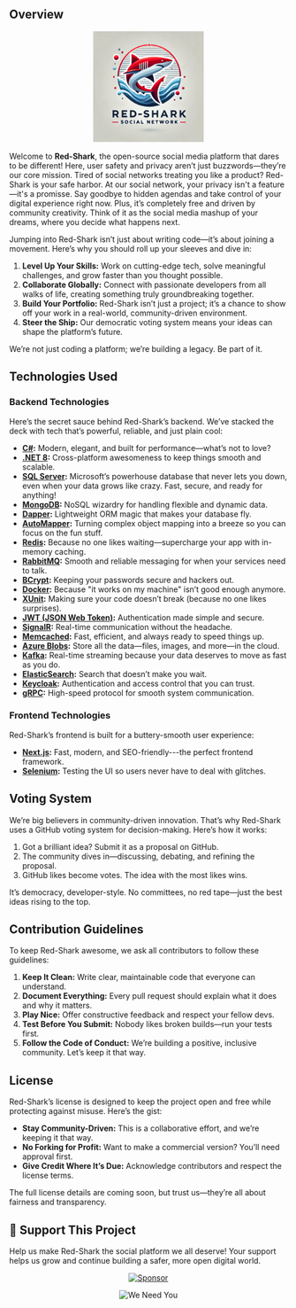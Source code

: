 ## Overview

<p align="center">
  <img src=".externals/imgs/logo.png" alt="Red-Shark Logo" width="200">
</p>

Welcome to **Red-Shark**, the open-source social media platform that dares to be different! Here, user safety and privacy aren’t just buzzwords—they’re our core mission. Tired of social networks treating you like a product? Red-Shark is your safe harbor. At our social network, your privacy isn't a feature—it's a promisse. Say goodbye to hidden agendas and take control of your digital experience right now. Plus, it’s completely free and driven by community creativity. Think of it as the social media mashup of your dreams, where you decide what happens next.

Jumping into Red-Shark isn’t just about writing code—it’s about joining a movement. Here’s why you should roll up your sleeves and dive in:

1. **Level Up Your Skills:** Work on cutting-edge tech, solve meaningful challenges, and grow faster than you thought possible.
2. **Collaborate Globally:** Connect with passionate developers from all walks of life, creating something truly groundbreaking together.
3. **Build Your Portfolio:** Red-Shark isn’t just a project; it’s a chance to show off your work in a real-world, community-driven environment.
4. **Steer the Ship:** Our democratic voting system means your ideas can shape the platform’s future.

We’re not just coding a platform; we’re building a legacy. Be part of it.

## Technologies Used

### Backend Technologies

Here’s the secret sauce behind Red-Shark’s backend. We’ve stacked the deck with tech that’s powerful, reliable, and just plain cool:

- **[C#](https://learn.microsoft.com/en-us/dotnet/csharp/):** Modern, elegant, and built for performance—what’s not to love?
- **[.NET 8](https://learn.microsoft.com/en-us/dotnet/core/):** Cross-platform awesomeness to keep things smooth and scalable.
- **[SQL Server](https://www.microsoft.com/en-us/sql-server/sql-server-downloads):** Microsoft’s powerhouse database that never lets you down, even when your data grows like crazy. Fast, secure, and ready for anything!
- **[MongoDB](https://www.mongodb.com/docs/):** NoSQL wizardry for handling flexible and dynamic data.
- **[Dapper](https://github.com/DapperLib/Dapper):** Lightweight ORM magic that makes your database fly.
- **[AutoMapper](https://automapper.org/):** Turning complex object mapping into a breeze so you can focus on the fun stuff.
- **[Redis](https://redis.io/docs/):** Because no one likes waiting—supercharge your app with in-memory caching.
- **[RabbitMQ](https://www.rabbitmq.com/documentation.html):** Smooth and reliable messaging for when your services need to talk.
- **[BCrypt](https://github.com/BcryptNet/bcrypt.net):** Keeping your passwords secure and hackers out.
- **[Docker](https://docs.docker.com/):** Because "it works on my machine" isn’t good enough anymore.
- **[XUnit](https://xunit.net/):** Making sure your code doesn’t break (because no one likes surprises).
- **[JWT (JSON Web Token)](https://jwt.io/introduction):** Authentication made simple and secure.
- **[SignalR](https://learn.microsoft.com/en-us/aspnet/core/signalr/):** Real-time communication without the headache.
- **[Memcached](https://memcached.org/):** Fast, efficient, and always ready to speed things up.
- **[Azure Blobs](https://learn.microsoft.com/en-us/azure/storage/blobs/):** Store all the data—files, images, and more—in the cloud.
- **[Kafka](https://kafka.apache.org/documentation/):** Real-time streaming because your data deserves to move as fast as you do.
- **[ElasticSearch](https://www.elastic.co/guide/en/elasticsearch/reference/current/index.html):** Search that doesn’t make you wait.
- **[Keycloak](https://www.keycloak.org/documentation):** Authentication and access control that you can trust.
- **[gRPC](https://grpc.io/docs/):** High-speed protocol for smooth system communication.

### Frontend Technologies

Red-Shark’s frontend is built for a buttery-smooth user experience:

- **[Next.js](https://nextjs.org/docs):** Fast, modern, and SEO-friendly---the perfect frontend framework.
- **[Selenium](https://www.selenium.dev/documentation/):** Testing the UI so users never have to deal with glitches.

## Voting System

We’re big believers in community-driven innovation. That’s why Red-Shark uses a GitHub voting system for decision-making. Here’s how it works:

1. Got a brilliant idea? Submit it as a proposal on GitHub.
2. The community dives in—discussing, debating, and refining the proposal.
3. GitHub likes become votes. The idea with the most likes wins.

It’s democracy, developer-style. No committees, no red tape—just the best ideas rising to the top.

## Contribution Guidelines

To keep Red-Shark awesome, we ask all contributors to follow these guidelines:

1. **Keep It Clean:** Write clear, maintainable code that everyone can understand.
2. **Document Everything:** Every pull request should explain what it does and why it matters.
3. **Play Nice:** Offer constructive feedback and respect your fellow devs.
4. **Test Before You Submit:** Nobody likes broken builds—run your tests first.
5. **Follow the Code of Conduct:** We’re building a positive, inclusive community. Let’s keep it that way.

## License

Red-Shark’s license is designed to keep the project open and free while protecting against misuse. Here’s the gist:

- **Stay Community-Driven:** This is a collaborative effort, and we’re keeping it that way.
- **No Forking for Profit:** Want to make a commercial version? You’ll need approval first.
- **Give Credit Where It’s Due:** Acknowledge contributors and respect the license terms.

The full license details are coming soon, but trust us—they’re all about fairness and transparency.

## 💖 Support This Project
Help us make Red-Shark the social platform we all deserve! Your support helps us grow and continue building a safer, more open digital world.
<p align="center">
  <a href="https://github.com/sponsors/H4x0rModdz">
    <img src="https://img.shields.io/github/sponsors/H4x0rModdz?label=Sponsor&logo=GitHub" alt="Sponsor">
  </a>
</p>

<p align="center">
  <img src="https://gifdb.com/images/high/little-tiny-kitten-cat-crying-gc8r50a735w9bl3m.gif" alt="We Need You">
</p>


